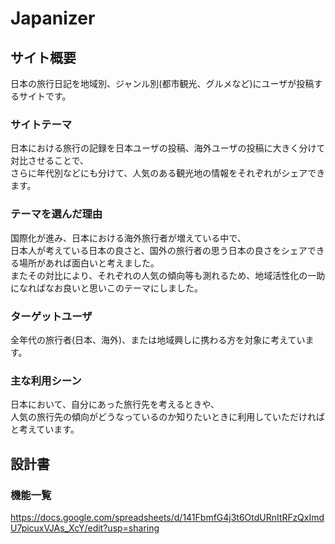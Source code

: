 # Japanizer

## サイト概要
日本の旅行日記を地域別、ジャンル別(都市観光、グルメなど)にユーザが投稿するサイトです。

### サイトテーマ
日本における旅行の記録を日本ユーザの投稿、海外ユーザの投稿に大きく分けて対比させることで、<br />
さらに年代別などにも分けて、人気のある観光地の情報をそれぞれがシェアできます。<br />

### テーマを選んだ理由
国際化が進み、日本における海外旅行者が増えている中で、<br />
日本人が考えている日本の良さと、国外の旅行者の思う日本の良さをシェアできる場所があれば面白いと考えました。<br />
またその対比により、それぞれの人気の傾向等も測れるため、地域活性化の一助になればなお良いと思いこのテーマにしました。

### ターゲットユーザ
全年代の旅行者(日本、海外)、または地域興しに携わる方を対象に考えています。

### 主な利用シーン
日本において、自分にあった旅行先を考えるときや、<br />
人気の旅行先の傾向がどうなっているのか知りたいときに利用していただければと考えています。

## 設計書

### 機能一覧
https://docs.google.com/spreadsheets/d/141FbmfG4j3t6OtdURnItRFzQxImdU7picuxVJAs_XcY/edit?usp=sharing


